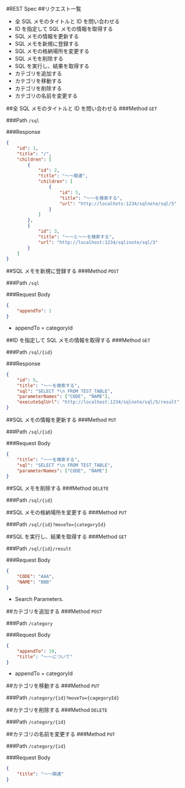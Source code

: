 #REST Spec
##リクエスト一覧
- 全 SQL メモのタイトルと ID を問い合わせる
- ID を指定して SQL メモの情報を取得する
- SQL メモの情報を更新する
- SQL メモを新規に登録する
- SQL メモの格納場所を変更する
- SQL メモを削除する
- SQL を実行し、結果を取得する
- カテゴリを追加する
- カテゴリを移動する
- カテゴリを削除する
- カテゴリの名前を変更する

##全 SQL メモのタイトルと ID を問い合わせる
###Method
`GET`

###Path
`/sql`

###Response
```json
{
	"id": 1,
	"title": "/",
	"children": [
		{
			"id": 2,
			"title": "～～関連",
			"children": [
				{
					"id": 5,
					"title": "～～を検索する",
					"url": "http://localhots:1234/sqlnote/sql/5"
				}
			]
		},
		{
			"id": 3,
			"title": "～～と～～を検索する",
			"url": "http://localhost:1234/sqlinote/sql/3"
		}
	]
}
```

##SQL メモを新規に登録する
###Method
`POST`

###Path
`/sql`

###Request Body
```json
{
	"appendTo": 1
}
```

- appendTo = categoryId

##ID を指定して SQL メモの情報を取得する
###Method
`GET`

###Path
`/sql/{id}`

###Response
```json
{
	"id": 5,
	"title": "～～を検索する",
	"sql": "SELECT *\n FROM TEST_TABLE",
	"parameterNames": ["CODE", "NAME"],
	"executeSqlUrl": "http://localhost:1234/sqlnote/sql/5/result"
}
```

##SQL メモの情報を更新する
###Method
`PUT`

###Path
`/sql/{id}`

###Request Body
```json
{
	"title": "～～を検索する",
	"sql": "SELECT *\n FROM TEST_TABLE",
	"parameterNames": ["CODE", "NAME"]
}
```

##SQL メモを削除する
###Method
`DELETE`

###Path
`/sql/{id}`

##SQL メモの格納場所を変更する
###Method
`PUT`

###Path
`/sql/{id}?moveTo={categoryId}`

##SQL を実行し、結果を取得する
###Method
`GET`

###Path
`/sql/{id}/result`

###Request Body
```json
{
	"CODE": "AAA",
	"NAME": "BBB"
}
```

- Search Parameters.

##カテゴリを追加する
###Method
`POST`

###Path
`/category`

###Request Body
```json
{
	"appendTo": 10,
	"title": "～～について"
}
```

- appendTo = categoryId

##カテゴリを移動する
###Method
`PUT`

###Path
`/category/{id}?moveTo={cagegoryId}`

##カテゴリを削除する
###Method
`DELETE`

###Path
`/category/{id}`

##カテゴリの名前を変更する
###Method
`PUT`

###Path
`/category/{id}`

###Request Body
```json
{
	"title": "～～関連"
}
```
